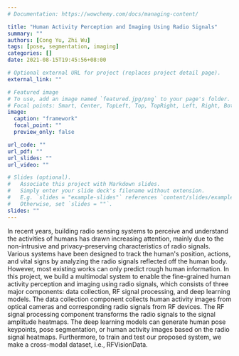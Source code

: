 ```yaml
---
# Documentation: https://wowchemy.com/docs/managing-content/

title: "Human Activity Perception and Imaging Using Radio Signals"
summary: ""
authors: [Cong Yu, Zhi Wu]
tags: [pose, segmentation, imaging]
categories: []
date: 2021-08-15T19:45:56+08:00

# Optional external URL for project (replaces project detail page).
external_link: ""

# Featured image
# To use, add an image named `featured.jpg/png` to your page's folder.
# Focal points: Smart, Center, TopLeft, Top, TopRight, Left, Right, BottomLeft, Bottom, BottomRight.
image:
  caption: "framework"
  focal_point: ""
  preview_only: false

url_code: ""
url_pdf: ""
url_slides: ""
url_video: ""

# Slides (optional).
#   Associate this project with Markdown slides.
#   Simply enter your slide deck's filename without extension.
#   E.g. `slides = "example-slides"` references `content/slides/example-slides.md`.
#   Otherwise, set `slides = ""`.
slides: ""
---
```


In recent years, building radio sensing systems to perceive and understand the activities of humans has drawn increasing attention, mainly due to the non-intrusive and privacy-preserving characteristics of radio signals. Various systems have been designed to track the human's position, actions, and vital signs by analyzing the radio signals reflected off the human body. However, most existing works can only predict rough human information. In this project, we build a multimodal system to enable the fine-grained human activity perception and imaging using radio signals, which consists of three major components: data collection, RF signal processing, and deep learning models. The data collection component collects human activity images from optical cameras and corresponding radio signals from RF devices. The RF signal processing component transforms the radio signals to the signal amplitude heatmaps. The deep learning models can generate human pose keypoints, pose segmentation, or human activity images based on the radio signal heatmaps. Furthermore, to train and test our proposed system, we make a cross-modal dataset, i.e., RFVisionData.